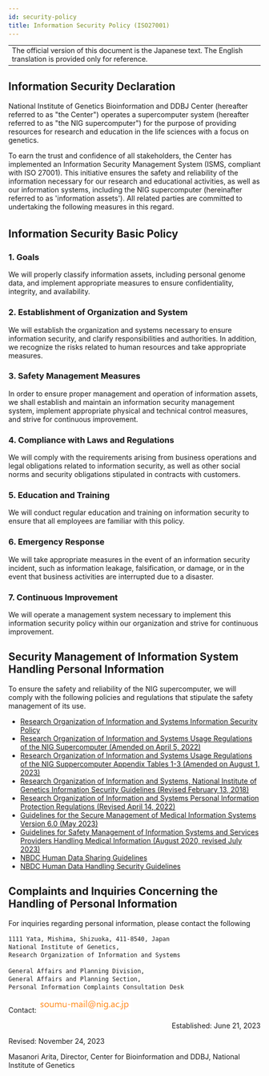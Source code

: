 ```yaml
---
id: security-policy
title: Information Security Policy (ISO27001)
---
```


<table>
<tr><td>
The official version of this document is the Japanese text.
The English translation is provided only for reference.
</td></tr>
</table>

## Information Security Declaration

National Institute of Genetics Bioinformation and DDBJ Center (hereafter referred to as "the Center") operates a supercomputer system (hereafter referred to as "the NIG supercomputer") for the purpose of providing resources for research and education in the life sciences with a focus on genetics.


To earn the trust and confidence of all stakeholders, the Center has implemented an Information Security Management System (ISMS, compliant with ISO 27001). This initiative ensures the safety and reliability of the information necessary for our research and educational activities, as well as our information systems, including the NIG supercomputer (hereinafter referred to as 'information assets'). All related parties are committed to undertaking the following measures in this regard.



## Information Security Basic Policy　

### 1. Goals

We will properly classify information assets, including personal genome data, and implement appropriate measures to ensure confidentiality, integrity, and availability.

### 2. Establishment of Organization and System

We will establish the organization and systems necessary to ensure information security, and clarify responsibilities and authorities. In addition, we recognize the risks related to human resources and take appropriate measures.

### 3. Safety Management Measures

In order to ensure proper management and operation of information assets, we shall establish and maintain an information security management system, implement appropriate physical and technical control measures, and strive for continuous improvement.

### 4. Compliance with Laws and Regulations

We will comply with the requirements arising from business operations and legal obligations related to information security, as well as other social norms and security obligations stipulated in contracts with customers.


### 5. Education and Training

We will conduct regular education and training on information security to ensure that all employees are familiar with this policy.

### 6. Emergency Response

We will take appropriate measures in the event of an information security incident, such as information leakage, falsification, or damage, or in the event that business activities are interrupted due to a disaster.

### 7. Continuous Improvement

We will operate a management system necessary to implement this information security policy within our organization and strive for continuous improvement.


## Security Management of Information System Handling Personal Information

To ensure the safety and reliability of the NIG supercomputer, we will comply with the following policies and regulations that stipulate the safety management of its use.

- [Research Organization of Information and Systems Information Security Policy](/pdf/ROIS_security_policy.pdf) 
- [Research Organization of Information and Systems Usage Regulations of the NIG Supercomputer  (Amended on April 5, 2022)](/pdf/nigsc_use_policy_2204.pdf)
- [Research Organization of Information and Systems Usage Regulations of the NIG Suppercomputer Appendix Tables 1-3 (Amended on August 1, 2023)](/pdf/tables_of_nigsc_use_policy_20230801.pdf)
- [Research Organization of Information and Systems, National Institute of Genetics Information Security Guidelines (Revised February 13, 2018)](/pdf/nig_security_guide_20180213.pdf)
- [Research Organization of Information and Systems Personal Information Protection Regulations (Revised April 14, 2022)](/pdf/ROIS_personal_information_protection_regulation.pdf)
- [Guidelines for the Secure Management of Medical Information Systems Version 6.0 (May 2023)](https://www.mhlw.go.jp/stf/shingi/0000516275_00006.html)
- [Guidelines for Safety Management of Information Systems and Services Providers Handling Medical Information (August 2020, revised July 2023)](https://www.meti.go.jp/policy/mono_info_service/healthcare/teikyoujigyousyagl.html)
- [NBDC Human Data Sharing Guidelines](https://humandbs.biosciencedbc.jp/en/guidelines/data-sharing-guidelines)
- [NBDC Human Data Handling Security Guidelines](https://humandbs.biosciencedbc.jp/en/guidelines)





## Complaints and Inquiries Concerning the Handling of Personal Information

For inquiries regarding personal information, please contact the following

```
1111 Yata, Mishima, Shizuoka, 411-8540, Japan
National Institute of Genetics, 
Research Organization of Information and Systems

General Affairs and Planning Division, 
General Affairs and Planning Section,
Personal Information Complaints Consultation Desk
```

Contact: ![](soumu_mail.png)


<p align="right">
Established: June 21, 2023

Revised: November 24, 2023

Masanori Arita, Director, Center for Bioinformation and DDBJ, National Institute of Genetics
</p>




